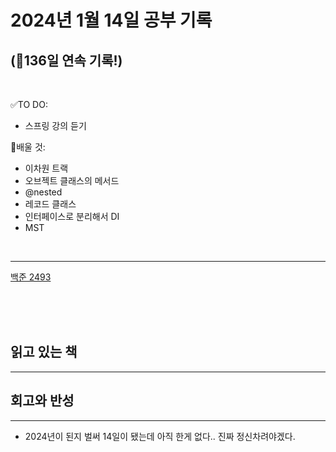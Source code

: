 # 2024년 1월 14일 공부 기록 
## (🚀136일 연속 기록!)

<br>

✅TO DO: 

- 스프링 강의 듣기

💭배울 것:

- 이차원 트랙
- 오브젝트 클래스의 메서드
- @nested
- 레코드 클래스
- 인터페이스로 분리해서 DI
- MST

<br>

---


[백준 2493](..%2F..%2F..%2FAlgorithm%2FSolvedProblem%2F%EC%9E%90%EB%A3%8C%EA%B5%AC%EC%A1%B0%2F%EC%8A%A4%ED%83%9D%2F2493%2F2493.md)


<br><br><br>

## 읽고 있는 책

---





## 회고와 반성

---

- 2024년이 된지 벌써 14일이 됐는데 아직 한게 없다.. 진짜 정신차려야겠다.